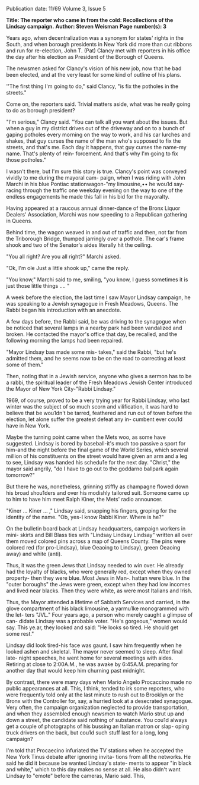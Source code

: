 Publication date: 11/69
Volume 3, Issue 5

**Title: The reporter who came in from the cold: Recollections of the Lindsay campaign.**
**Author: Steven Weisman**
**Page number(s): 3**

Years ago, when decentralization was a 
synonym for states' rights in the South, and 
when borough presidents in New York 
did more than cut ribbons and run for 
re-election, John T. (Pat) Clancy met with 
reporters in his office the day after his 
election as President of the Borough of 
Queens.


The newsmen asked for Clancy's vision 
of his new job, now that he bad been 
elected, and at the very least for some kind 
of outline of his plans.


''The first thing I'm going to do," said 
Clancy, "is fix the potholes in the streets."


Come on, the reporters said. Trivial 
matters aside, what was he really going to 
do as borough president?


"I'm serious," Clancy said. "You can 
talk all you want about the issues. But 
when a guy in my district drives out of 
the driveway and on to a bunch of gaping 
potholes every morning on the way to 
work, and his car lurches and shakes, that 
guy curses the name of the man who's 
supposed to fix the streets, and that's me. 
Each day it happens, that guy curses the 
name-my name. That's plenty of rein-
forcement. And that's why I'm going to 
fix those potholes."


I wasn't there, but I'm sure this story 
is true. Clancy's point was conveyed 
vividly to me during the mayoral cam-
paign, when I was riding with John Marchi 
in his blue Pontiac stationwagon-"my 
limousine,•• he wou1d say-racing through 
the traffic one weekday evening on the 
way to one of the endless engagements he 
made this fall in his bid for the mayoralty.


Having appeared at a raucous annual 
dinner-dance of the Bronx Liquor Dealers' 
Association, Marchi was now speeding 
to a Republican gathering in Queens.


Behind time, the wagon weaved in and 
out of traffic and then, not far from the 
Triborough Bridge, thumped jarringly 
over a pothole. The car's frame shook and 
two of the Senator's aides literally hit the 
ceiling.


"You all right? Are you all right?" 
Marchi asked.


"Ok, I'm ole Just a little shook up," 
came the reply.


"You know," Marchi said to me, 
smiling, "you know, I guess sometimes it 
is just those little things .... "


A week before the election, the last time 
I saw Mayor Lindsay campaign, he was 
speaking to a Jewish synagogue in Fresh 
Meadows, Queens. The Rabbi began his 
introduction with an anecdote.


A few days before, the Rabbi said, be 
was driving to the synagogue when be 
noticed that several lamps in a nearby 
park had been vandalized and broken. He 
contacted the mayor's office that day, be 
recalled, and the following morning the 
lamps had been repaired.


"Mayor Lindsay bas made some mis-
takes," said the Rabbi, "but he's admitted 
them, and he seems now to be on the 
road to correcting at least some of them."


Then, noting that in a Jewish service, 
anyone who gives a sermon has to be a 
rabbi, the spiritual leader of the Fresh 
Meadows Jewish Center introduced the 
Mayor of New York City-"Rabbi 
Lindsay."


1969, of course, proved to be a very 
trying year for Rabbi Lindsay, who last 
winter was the subject of so much scorn 
and vilification, it was hard to believe 
that be wou1dn't be tarred, feathered and 
run out of town before the election, let 
alone suffer the greatest defeat any in-
cumbent ever cou1d have in New York.


Maybe the turning point came when 
the Mets woo, as some have suggested. 
Lindsay is bored by baseball-it's much too 
passive a sport for him-and the night 
before the final game of the World Series, 
which several million of his constituents 
on the street would have given an arm 
and a leg to see, Lindsay was handed his 
schedu1e for the next day. "Christ," the 
mayor said angrily, "do I have to go out 
to the goddarno ballpark again tomorrow?"


But there he was, nonetheless, grinning 
stiffly as champagne flowed down his 
broad shou1ders and over his modishly 
tailored suit. Someone came up to him to 
have him meet Ralph Kiner, the Mets' 
radio announcer.


"Kiner ... Kiner ... ," Lindsay said, 
snapping his fingers, groping for the 
identity of the name. "Ob, yes-I know 
Rabbi Kiner. Where is he?"


On the bulletin board back at Lindsay 
headquarters, campaign workers in mini-
skirts and Bill Blass ties with "Lindsay 
Lindsay Lindsay" written all over them 
moved colored pins across a map of 
Queens County. The pins were colored 
red (for pro-Lindsay), blue Oeaoing to 
Lindsay), green Oeaoing away) and white 
(anti).


Thus, it was the green Jews that Lindsay 
needed to win over. He already had the 
loyalty of blacks, who were generally 
red, except when they owned property-
then they were blue. Most Jews in Man-. 
hattan were blue. In the "outer boroughs" 
the Jews were green, except when they 
had low incomes and lived near blacks. 
Then they were white, as were most 
Italians and Irish.


Thus, the Mayor attended a lifetime of 
Sabbath Services and carried, in the 
glove compartment of his black limousine, 
a yarmu1ke monogrammed with the let-
ters "JVL." Four years ago, a person 
who merely caught a glimpse of can-
didate Lindsay was a probable voter. "He's 
gorgeous," women would say. This ye.ar, 
they looked and said: "He looks so tired. 
He should get some rest."


Lindsay did look tired-his face was 
gaunt. I saw him frequently when he 
looked ashen and skeletal. The mayor 
never seemed to sleep. After final late-
night speeches, he went home for several 
meetings with aides. Retiring at close to 
2:00A.M., he was awake by 6:45A.M. 
preparing for another day that would keep 
him churning past midnight.


By contrast, there were many days 
when Mario Angelo Procaccino made no 
public appearances at all. This, I think, 
tended to irk some reporters, who were 
frequently told only at the last minute to 
rush out to Brooklyn or the Bronx with 
the Controller for, say, a hurried look at 
a desecrated synagogue. Very often, the 
campaign organization neglected to 
provide transportation, and when they 
assembled enough newsmen to watch 
Mario strut up and down a street, the 
candidate said nothing of substance. You 
cou1d always get a couple of photographs 
of his bussing an Italian matron or slap-
oping truck drivers on the back, but cou1d 
such stuff last for a long, long campaign?


I'm told that Procaecino infuriated the 
TV stations when he accepted the New 
York Tinus debate after ignoring invita-
tions from all the networks. He said he 
did it because be wanted Lindsay's state-
ments to appear "in black and white," 
which to this day makes no sense at all. He 
also didn't want Lindsay to "emote" 
before the cameras, Mario said. This,
